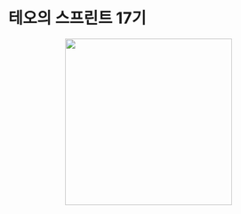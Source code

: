# 테오의 스프린트 17기
<p align="center">
  <img src="https://github.com/solssak/teoSprint-template/assets/107416133/5ef1229b-ff3f-4016-ae49- ce9047f80f63).png" width="300" height="300"/>
</p>
